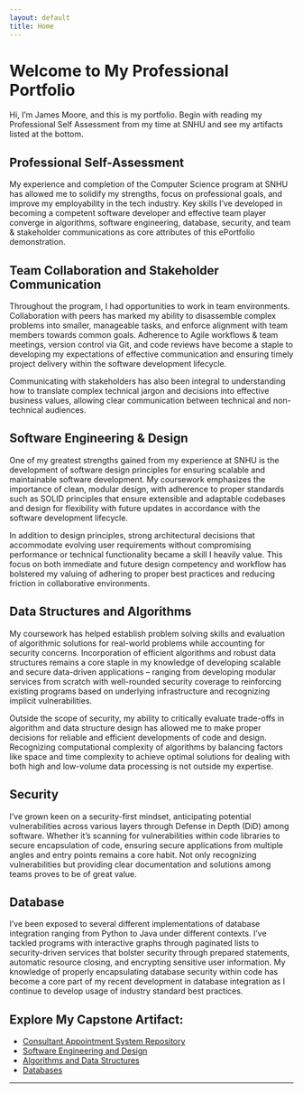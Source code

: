 ```yaml
---
layout: default
title: Home
---
```


# Welcome to My Professional Portfolio

Hi, I’m James Moore, and this is my portfolio. Begin with reading my Professional Self Assessment from my time at SNHU and see my artifacts listed at the bottom.

## Professional Self-Assessment
My experience and completion of the Computer Science program at SNHU has allowed me to solidify my strengths, focus on professional goals, and improve my employability in the tech industry. Key skills I’ve developed in becoming a competent software developer and effective team player converge in algorithms, software engineering, database, security, and team & stakeholder communications as core attributes of this ePortfolio demonstration. 

## Team Collaboration and Stakeholder Communication
Throughout the program, I had opportunities to work in team environments. Collaboration with peers has marked my ability to disassemble complex problems into smaller, manageable tasks, and enforce alignment with team members towards common goals. Adherence to Agile workflows & team meetings, version control via Git, and code reviews have become a staple to developing my expectations of effective communication and ensuring timely project delivery within the software development lifecycle.

Communicating with stakeholders has also been integral to understanding how to translate complex technical jargon and decisions into effective business values, allowing clear communication between technical and non-technical audiences.


## Software Engineering & Design
One of my greatest strengths gained from my experience at SNHU is the development of software design principles for ensuring scalable and maintainable software development. My coursework emphasizes the importance of clean, modular design, with adherence to proper standards such as SOLID principles that ensure extensible and adaptable codebases and design for flexibility with future updates in accordance with the software development lifecycle. 

In addition to design principles, strong architectural decisions that accommodate evolving user requirements without compromising performance or technical functionality became a skill I heavily value. This focus on both immediate and future design competency and workflow has bolstered my valuing of adhering to proper best practices and reducing friction in collaborative environments. 

## Data Structures and Algorithms
My coursework has helped establish problem solving skills and evaluation of algorithmic solutions for real-world problems while accounting for security concerns. Incorporation of efficient algorithms and robust data structures remains a core staple in my knowledge of developing scalable and secure data-driven applications – ranging from developing modular services from scratch with well-rounded security coverage to reinforcing existing programs based on underlying infrastructure and recognizing implicit vulnerabilities.

Outside the scope of security, my ability to critically evaluate trade-offs in algorithm and data structure design has allowed me to make proper decisions for reliable and efficient developments of code and design. Recognizing computational complexity of algorithms by balancing factors like space and time complexity to achieve optimal solutions for dealing with both high and low-volume data processing is not outside my expertise. 

## Security
I’ve grown keen on a security-first mindset, anticipating potential vulnerabilities across various layers through Defense in Depth (DiD) among software. Whether it’s scanning for vulnerabilities within code libraries to secure encapsulation of code, ensuring secure applications from multiple angles and entry points remains a core habit. Not only recognizing vulnerabilities but providing clear documentation and solutions among teams proves to be of great value.

## Database
I’ve been exposed to several different implementations of database integration ranging from Python to Java under different contexts. I’ve tackled programs with interactive graphs through paginated lists to security-driven services that bolster security through prepared statements, automatic resource closing, and encrypting sensitive user information. My knowledge of properly encapsulating database security within code has become a core part of my recent development in database integration as I continue to develop usage of industry standard best practices. 




## Explore My Capstone Artifact:
- [Consultant Appointment System Repository](https://gist.github.com/Herpa121/639f6f651ebde68f93f5897a9fcc8b29)
- [Software Engineering and Design](narratives/narrative1/)
- [Algorithms and Data Structures](narratives/narrative2/)
- [Databases](narratives/narrative3/)
---
